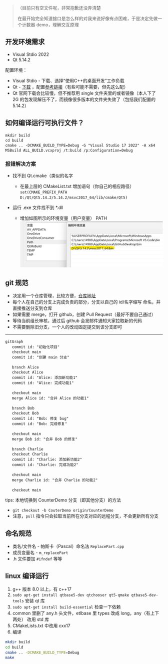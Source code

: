 > （目前只有空文件呢，非常抱歉还没弄清楚
>
> 在最开始完全知道接口是怎么样的对我来说好像有点困难，于是决定先做一个计数器 demo，理解交互原理

## 开发环境需求


* Visual Stdio 2022
* Qt 5.14.2

配置环境：

* Visual Stdio - 下载、选择“使用C++的桌面开发”工作负载
* Qt - [下载](https://download.qt.io/archive/qt/5.14/5.14.2/) ，配置[参考链接](https://blog.csdn.net/qq_45739057/article/details/125037966)（有些可能不需要，但先这么配）
* Qt 官网下载会比较慢，但不推荐用 single 文件夹里的或者镜像（本人下了 2G 的包发现解压不了，而镜像很多版本的文件夹失效了（包括我们配置的 5.14.2）

## 如何编译运行可执行文件？

```
mkdir build
cd build
cmake .. -DCMAKE_BUILD_TYPE=Debug -G "Visual Studio 17 2022" -A x64
MSBuild ALL_BUILD.vcxproj /t:build /p:Configuration=Debug
```

### 报错解决方案

* 找不到 Qt.cmake（类似的名字

   * 在最上层的 CMakeList.txt 增加语句（你自己的相应路径） `set(CMAKE_PREFIX_PATH D:/Qt/Qt5.14.2/5.14.2/msvc2017_64/lib/cmake/Qt5)`

* 运行 .exe 文件找不到 *.dll
  
  * 增加如图所示的环境变量（用户变量） PATH
   ![1720081886589](image/README/1720081886589.png)

## git 规范

* 决定用一个仓库管理，比较方便，[仓库地址](https://github.com/smdrr11037/GoldMiner)
* 每个人在自己的分支上完成负责的部分，分支以自己的 id/名字缩写 命名，并直接推送分支到仓库
* 如果需要 merge，打开 github，创建 Pull Request（最好不要自己通过）
* 等待当前组长审核，通过后 github 会发邮件通知大家拉取新的代码
* 不需要删除旧分支，一个人的改动固定提交到该分支即可

--------


```mermaid
gitGraph
   commit id: "初始化项目"
   checkout main
   commit id: "创建 main 分支"
   
   branch Alice
   checkout Alice
   commit id: "Alice: 添加新功能1"
   commit id: "Alice: 完成功能1"

   checkout main
   merge Alice id: "合并 Alice 的功能1"

   branch Bob
   checkout Bob
   commit id: "Bob: 修复 bug"
   commit id: "Bob: 完成修复"

   checkout main
   merge Bob id: "合并 Bob 的修复"

   branch Charlie
   checkout Charlie
   commit id: "Charlie: 添加新功能2"
   commit id: "Charlie: 完成功能2"

   checkout main
   merge Charlie id: "合并 Charlie 的功能2"

   checkout main
```

tips: 本地切换到 CounterDemo 分支（即其他分支）的方法

* `git checkout -b CouterDemo origin/CounterDemo`
* 注意，`pull` 指令只会拉取当前所在分支对应的远程分支，不会更新所有分支

## 命名规范

* 类名/文件名 - 帕斯卡（Pascal）命名法 `ReplacePart.cpp`
* 成员变量名 - `m_replacePart`
* .h 文件要加 `#ifndef` 等等

## linux 编译运行

1. g++ 版本 8.0 以上，有 c++17
2. `sudo apt-get install qtbase5-dev qtchooser qt5-qmake qtbase5-dev-tools` 安装 qt 库
3. `sudo apt-get install build-essential` 检查一下依赖
4. common 里删了 any.h 头文件，etlbase 里 types 改成 long，any（有上下两处） 改用 std 库
5. CMakeLists.txt 中改用 cxx17
6. 编译

```sh
mkdir build
cd build
cmake .. -DCMAKE_BUILD_TYPE=Debug
make
```
